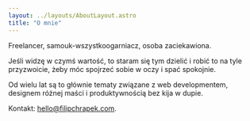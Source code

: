 ```yaml
---
layout: ../layouts/AboutLayout.astro
title: "O mnie"
---
```


Freelancer, samouk-wszystkoogarniacz, osoba zaciekawiona.

Jeśli widzę w czymś wartość, to staram się tym dzielić i robić to na tyle przyzwoicie, żeby móc spojrzeć sobie w oczy i spać spokojnie.

Od wielu lat są to głównie tematy związane z web developmentem, designem różnej maści i produktywnością bez kija w dupie.

Kontakt: [hello@filipchrapek.com](mailto:hello@filipchrapek.com).
